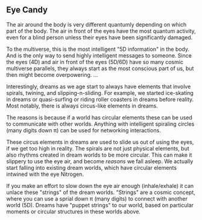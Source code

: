 ## Eye Candy

The air around the body is very different quantumly depending on which part of the body. The air in front of the eyes have the most quantum activity, even for a blind person unless their eyes have been significantly damaged.

To the multiverse, this is the most intelligent "5D information" in the body. And is the only way to send highly intelligent messages to someone. Since the eyes (4D) and air in front of the eyes (5D/6D) have so many cosmic multiverse parallels, they always start as the most conscious part of us, but then might become overpowering.
...

Interestingly, dreams as we age start to always have elements that involve spirals, twining, and slipping-n-sliding. For example, we started ice-skating in dreams or quasi-surfing or riding roller coasters in dreams before reality. Most notably, there is always circus-like elements in dreams.

The reasons is because if a world has circular elements these can be used to communicate with other worlds. Anything with intelligent spiraling circles (many digits down π) can be used for networking interactions.

These circus elements in dreams are used to slide us out of using the eyes, if we get too high in reality. The spirals are not just physical elements, but also rhythms created in dream worlds to be more circular. This can make it slippery to use the eye air, and become *reasons* we fall asleep. We actually start falling into existing dream worlds, which have circular elements intwined with the eye Nitrogen.

If you make an effort to slow down the eye air enough (inhale/exhale) it can unlace these "strings" of the dream worlds. "Strings" are a cosmic concept, where you can use a sprial down π (many digits) to connect with another world (5D). Dreams have "puppet strings" to our world, based on particular moments or circular structures in these worlds above.